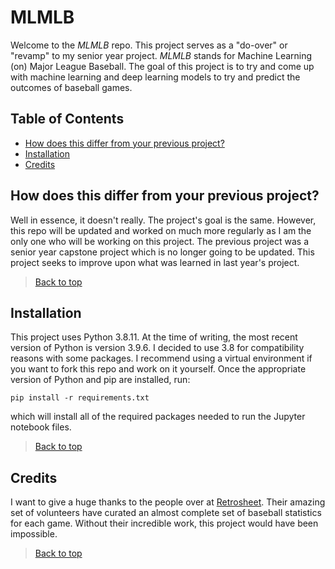 # MLMLB
Welcome to the *MLMLB* repo. This project serves as a "do-over" or "revamp" to my senior
year project. *MLMLB* stands for Machine Learning (on) Major League Baseball. The goal
of this project is to try and come up with machine learning and deep learning models to
try and predict the outcomes of baseball games.

## Table of Contents
- [How does this differ from your previous project?](#how-does-this-differ-from-your-previous-project)
- [Installation](#installation)
- [Credits](#credits)

## How does this differ from your previous project?
Well in essence, it doesn't really. The project's goal is the same. However, this repo
will be updated and worked on much more regularly as I am the only one who will be
working on this project. The previous project was a senior year capstone project which
is no longer going to be updated. This project seeks to improve upon what was learned
in last year's project.
> [Back to top](#mlmlb)

## Installation
This project uses Python 3.8.11. At the time of writing, the most recent version of
Python is version 3.9.6. I decided to use 3.8 for compatibility reasons with some
packages. I recommend using a virtual environment if you want to fork this repo and work
on it yourself. Once the appropriate version of Python and pip are installed, run:
```
pip install -r requirements.txt
```
which will install all of the required packages needed to run the Jupyter notebook
files.
> [Back to top](#mlmlb)

## Credits
I want to give a huge thanks to the people over at [Retrosheet](https://www.retrosheet.org/).
Their amazing set of volunteers have curated an almost complete set of baseball statistics
for each game. Without their incredible work, this project would have been impossible.
> [Back to top](#mlmlb)